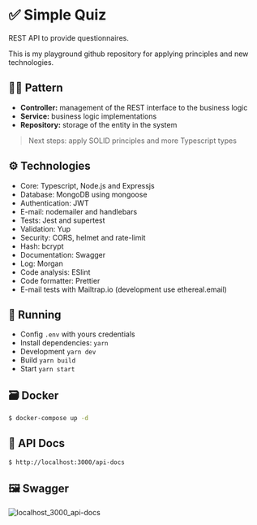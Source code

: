 # ✅ Simple Quiz
REST API to provide questionnaires.

This is my playground github repository for applying principles and new technologies.

## 👷‍♂️ Pattern
- **Controller:** management of the REST interface to the business logic
- **Service:** business logic implementations
- **Repository:** storage of the entity in the system
  
> Next steps: apply SOLID principles and more Typescript types
  
## ⚙️ Technologies
- Core: Typescript, Node.js and Expressjs  
- Database: MongoDB using mongoose
- Authentication: JWT
- E-mail: nodemailer and handlebars 
- Tests: Jest and supertest
- Validation: Yup
- Security: CORS, helmet and rate-limit 
- Hash: bcrypt
- Documentation: Swagger  
- Log: Morgan
- Code analysis: ESlint  
- Code formatter: Prettier  
- E-mail tests with Mailtrap.io (development use ethereal.email)

## 🚀 Running
- Config `.env` with yours credentials
- Install dependencies: `yarn`
- Development `yarn dev`
- Build `yarn build`
- Start `yarn start`

## 🗃️ Docker
```bash
$ docker-compose up -d
```

## 📄 API Docs
```bash
$ http://localhost:3000/api-docs
```

## 🖼️ Swagger
![localhost_3000_api-docs](https://user-images.githubusercontent.com/64763336/174910658-d74e0c1c-f852-46cf-b716-fcd6d576bba8.png)